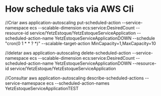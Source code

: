 # How schedule taks via AWS Cli

//Criar 
aws application-autoscaling put-scheduled-action --service-namespace ecs --scalable-dimension ecs:service:DesiredCount --resource-id service/YetzEstoque/YetzEstoqueServiceApplication --scheduled-action-name YetzEstoqueServiceApplicationDOWN --schedule "cron(0 1 * * ? *)" --scalable-target-action MinCapacity=1,MaxCapacity=10

//deletar
aws application-autoscaling delete-scheduled-action --service-namespace ecs --scalable-dimension ecs:service:DesiredCount --scheduled-action-name YetzEstoqueServiceApplicationDOWN --resource-id service/YetzEstoque/YetzEstoqueServiceApplication 

//Consultar
aws application-autoscaling describe-scheduled-actions --service-namespace ecs  --scheduled-action-names YetzEstoqueServiceApplicationTEST
